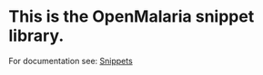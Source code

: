 This is the OpenMalaria snippet library.
========================================

For documentation see:
[Snippets](https://github.com/SwissTPH/openmalaria/wiki/snippets)
